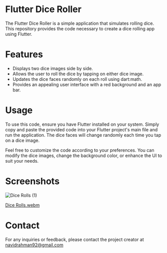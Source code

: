 # Flutter Dice Roller
The Flutter Dice Roller is a simple application that simulates rolling dice. This repository provides the code necessary to create a dice rolling app using Flutter.

# Features
- Displays two dice images side by side.
- Allows the user to roll the dice by tapping on either dice image.
- Updates the dice faces randomly on each roll using dart:math.
- Provides an appealing user interface with a red background and an app bar.

# Usage
To use this code, ensure you have Flutter installed on your system. Simply copy and paste the provided code into your Flutter project's main file and run the application. The dice faces will change randomly each time you tap on a dice image.

Feel free to customize the code according to your preferences. You can modify the dice images, change the background color, or enhance the UI to suit your needs.

# Screenshots
![Dice Rolls (1)](https://github.com/Navid-Rahman/Dice_Rolls/assets/77515075/a480b790-df43-480b-93be-12482487fec4)

[Dice Rolls.webm](https://github.com/Navid-Rahman/Dice_Rolls/assets/77515075/8b5f5e8d-e3d7-40df-9c31-e88fa203f049)


# Contact
For any inquiries or feedback, please contact the project creator at navidrahman92@gmail.com
